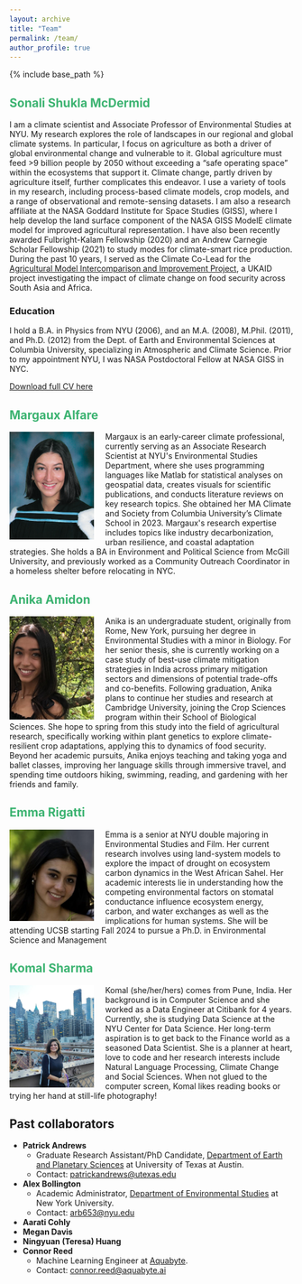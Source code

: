 ```yaml
---
layout: archive
title: "Team"
permalink: /team/
author_profile: true
---
```


{% include base_path %}

## <span style="color: MediumSeaGreen;">Sonali Shukla McDermid</span>

I am a climate scientist and Associate Professor of Environmental Studies at NYU. My research explores the role of landscapes in our regional and global climate systems. In particular, I focus on agriculture as both a driver of global environmental change and vulnerable to it. Global agriculture must feed >9 billion people by 2050 without exceeding a “safe operating space” within the ecosystems that support it. Climate change, partly driven by agriculture itself, further complicates this endeavor.  I use a variety of tools in my research, including process-based climate models, crop models, and a range of observational and remote-sensing datasets. I am also a research affiliate at the NASA Goddard Institute for Space Studies (GISS), where I help develop the land surface component of the NASA GISS ModelE climate model for improved agricultural representation. I have also been recently awarded Fulbright-Kalam Fellowship (2020) and an Andrew Carnegie Scholar Fellowship (2021) to study modes for climate-smart rice production. During the past 10 years, I served as the Climate Co-Lead for the <a href="https://www.agmip.org/">Agricultural Model Intercomparison and Improvement Project</a>, a UKAID project investigating the impact of climate change on food security across South Asia and Africa. 

### Education

I hold a B.A. in Physics from NYU (2006), and an M.A. (2008), M.Phil. (2011), and Ph.D. (2012) from the Dept. of Earth and Environmental Sciences at Columbia University, specializing in Atmospheric and Climate Science. Prior to my appointment NYU, I was NASA Postdoctoral Fellow at NASA GISS in NYC.

[Download full CV here](https://docs.google.com/document/d/1qgAQx0F1_fO5Ve1XdxUj_AWBa6nyBGGp2UCX0zeEVdk/edit)

## <span style="color: MediumSeaGreen;">Margaux Alfare</span>

<img style="float:left; margin-right: 20px;" width="150" src="/images/Margaux_pic.png">
Margaux is an early-career climate professional, currently serving as an Associate Research Scientist at NYU's Environmental Studies Department, where she uses programming languages like Matlab for statistical analyses on geospatial data, creates visuals for scientific publications, and conducts literature reviews on key research topics. She obtained her MA Climate and Society from Columbia University’s Climate School in 2023. Margaux's research expertise includes topics like industry decarbonization, urban resilience, and coastal adaptation strategies. She holds a BA in Environment and Political Science from McGill University, and previously worked as a Community Outreach Coordinator in a homeless shelter before relocating in NYC.

## <span style="color: MediumSeaGreen;">Anika Amidon</span>

<img style="float:left; margin-right: 20px;" width="150" src="/images/Anika_pic.jpg"> 
Anika is an undergraduate student, originally from Rome, New York, pursuing her degree in Environmental Studies with a minor in Biology. For her senior thesis, she is currently working on a case study of best-use climate mitigation strategies in India across primary mitigation sectors and dimensions of potential trade-offs and co-benefits. Following graduation, Anika plans to continue her studies and research at Cambridge University, joining the Crop Sciences program within their School of Biological Sciences. She hope to spring from this study into the field of agricultural research, specifically working within plant genetics to explore climate-resilient crop adaptations, applying this to dynamics of food security. Beyond her academic pursuits, Anika enjoys teaching and taking yoga and ballet classes, improving her language skills through immersive travel, and spending time outdoors hiking, swimming, reading, and gardening with her friends and family.

## <span style="color: MediumSeaGreen;">Emma Rigatti</span>

<img style="float:left; margin-right: 20px;" width="150" src="/images/Emma_pic.jpg"> 
Emma is a senior at NYU double majoring in Environmental Studies and Film. Her current research involves using land-system models to explore the impact of drought on ecosystem carbon dynamics in the West African Sahel. Her academic interests lie in understanding how the competing environmental factors on stomatal conductance influence ecosystem energy, carbon, and water exchanges as well as the implications for human systems. She will be attending UCSB starting Fall 2024 to pursue a Ph.D. in Environmental Science and Management

## <span style="color: MediumSeaGreen;">Komal Sharma</span>

<img style="float:left; margin-right: 20px;" width="150" src="/images/Komal_pic.jpeg"> 
Komal (she/her/hers) comes from Pune, India. Her background is in Computer Science and she worked as a Data Engineer at Citibank for 4 years. Currently, she is studying Data Science at the NYU Center for Data Science. Her long-term aspiration is to get back to the Finance world as a seasoned Data Scientist. She is a planner at heart, love to code and her research interests include Natural Language Processing, Climate Change and Social Sciences. When not glued to the computer screen, Komal likes reading books or trying her hand at still-life photography!


## Past collaborators
* <strong>Patrick Andrews</strong>
  * Graduate Research Assistant/PhD Candidate, <a href="https://eps.jsg.utexas.edu/">Department of Earth and Planetary Sciences</a> at University of Texas at Austin.
  * Contact: patrickandrews@utexas.edu
* <strong>Alex Bollington</strong>
  * Academic Administrator, <a href="https://as.nyu.edu/departments/environment.html">Department of Environmental Studies</a> at New York University.
  * Contact: arb653@nyu.edu
* <strong>Aarati Cohly</strong>
* <strong>Megan Davis</strong>
* <strong>Ningyuan (Teresa) Huang</strong>
* <strong>Connor Reed</strong>
  * Machine Learning Engineer at <a href="https://aquabyte.ai/">Aquabyte</a>.
  * Contact: connor.reed@aquabyte.ai
